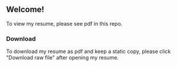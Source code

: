 ## Welcome!

To view my resume, please see pdf in this repo.

### Download

To download my resume as pdf and keep a static copy, please click "Download raw file" after opening my resume.
